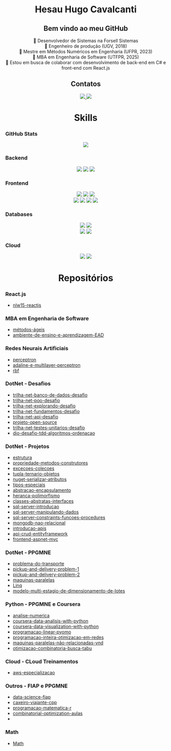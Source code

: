 

<div align="center">
  <h1>Hesau Hugo Cavalcanti</h1>
  <h2>Bem vindo ao meu GitHub</h2> 
  <span>🔭 Desenvolvedor de Sistemas na Forsell Sistemas</span>
  <br/>
  <span>🌱 Engenheiro de produção (UGV, 2018)</span>
  <br/>
  <span>🌱 Mestre em Métodos Numéricos em Engenharia (UFPR, 2023)</span>
  <br/>
  <span> 🌱 MBA em Engenharia de Software (UTFPR, 2025)  </span>
  <br/>
  <span> 👯 Estou em busca de colaborar com desenvolvimento de back-end em C# e front-end com React.js</span>
  <br/>
  <h2>Contatos</h2> 
  <a href="mailto:hesau.hugo@gmail.com">
    <img src="https://img.shields.io/badge/Gmail-D14836?style=for-the-badge&logo=gmail&logoColor=white" />
  </a>
    <a href="https://www.linkedin.com/in/hesauhugocavalcanti/">
    <img src="https://img.shields.io/badge/linkedin-%230077B5.svg?style=for-the-badge&logo=linkedin&logoColor=white" />
  </a>
</div>

<div align="center">
  <h1>Skills</h1>
</div>

### GitHub Stats
<div align="center">
  <img src="https://github-readme-stats.vercel.app/api?username=hesauhugo&show_icons=true&theme=onedark"/>
</div>

### Backend
<div align="center">
  <img src="https://img.shields.io/badge/c%23-%23239120.svg?style=for-the-badge&logo=csharp&logoColor=white"/>
  <img src="https://img.shields.io/badge/.NET-5C2D91?style=for-the-badge&logo=.net&logoColor=white"/>
  <img src="https://img.shields.io/badge/node.js-6DA55F?style=for-the-badge&logo=node.js&logoColor=white"/>
</div>
    
### Frontend

<div align="center">
  <img src="https://img.shields.io/badge/HTML5-E34F26?style=for-the-badge&logo=html5&logoColor=white"/>
  <img src="https://img.shields.io/badge/CSS3-1572B6?style=for-the-badge&logo=css3&logoColor=white"/>
  <img src="https://img.shields.io/badge/JavaScript-F7DF1E?style=for-the-badge&logo=javascript&logoColor=black"/>
  <br/>
  <img src="https://img.shields.io/badge/typescript-%23007ACC.svg?style=for-the-badge&logo=typescript&logoColor=white"/>
  <img src="https://img.shields.io/badge/React-20232A?style=for-the-badge&logo=react&logoColor=61DAFB"/>
  <img src="https://img.shields.io/badge/vite-%23646CFF.svg?style=for-the-badge&logo=vite&logoColor=white"/>
  <img src="https://img.shields.io/badge/tailwindcss-%2338B2AC.svg?style=for-the-badge&logo=tailwind-css&logoColor=white"/>
</div>

### Databases

<div align="center">
  <img src="https://img.shields.io/badge/postgres-%23316192.svg?style=for-the-badge&logo=postgresql&logoColor=white"/>
  <img src="https://img.shields.io/badge/Microsoft%20SQL%20Server-CC2927?style=for-the-badge&logo=microsoft%20sql%20server&logoColor=white"/>
   <br/>
  <img src="https://img.shields.io/badge/MongoDB-%234ea94b.svg?style=for-the-badge&logo=mongodb&logoColor=white"/>
  <img src="https://img.shields.io/badge/Amazon%20DynamoDB-4053D6?style=for-the-badge&logo=Amazon%20DynamoDB&logoColor=white"/>
</div>

### Cloud

<div align="center">
  <img src="https://img.shields.io/badge/azure-%230072C6.svg?style=for-the-badge&logo=microsoftazure&logoColor=white"/>
  <img src="https://img.shields.io/badge/AWS-%23FF9900.svg?style=for-the-badge&logo=amazon-aws&logoColor=white"/>
</div>

<div align="center">
  <h1>Repositórios</h1>
</div>

### React.js
* <a href="https://github.com/hesauhugo/nlw-unite-react-04-2024">nlw15-reactjs</a>

### MBA em Engenharia de Software
* <a href="https://github.com/hesauhugo/MBA_Metodos_Ageis">métodos-ágeis</a>
* <a href="https://github.com/hesauhugo/MBA_Ambiente_Ensino_EAD">ambiente-de-ensino-e-aprendizagem-EAD</a>

### Redes Neurais Artificiais 
* <a href="https://github.com/hesauhugo/RNA_Perceptron">perceptron</a>
* <a href="https://github.com/hesauhugo/RNA_Adalaine_-_MLP">adaline-e-multilayer-perceptron</a>
* <a href="https://github.com/hesauhugo/RNA_RBF">rbf</a>
### DotNet - Desafios
* <a href="https://github.com/hesauhugo/trilha-net-banco-de-dados-desafio">trilha-net-banco-de-dados-desafio</a>
* <a href="https://github.com/hesauhugo/trilha-net-poo-desafio">trilha-net-poo-desafio</a>
* <a href="https://github.com/hesauhugo/trilha-net-explorando-desafio">trilha-net-explorando-desafio</a>
* <a href="https://github.com/hesauhugo/trilha-net-fundamentos-desafio">trilha-net-fundamentos-desafio</a>
* <a href="https://github.com/hesauhugo/trilha-net-api-desafio">trilha-net-api-desafio</a>
* <a href="https://github.com/hesauhugo/dio-lab-open-source">projeto-open-source</a>
* <a href="https://github.com/hesauhugo/trilha-net-testes-unitarios-desafio">trilha-net-testes-unitarios-desafio</a>
* <a href="https://github.com/hesauhugo/dio-desafio-tdd">dio-desafio-tdd-algoritmos-ordenacao</a>

### DotNet - Projetos
* <a href="https://github.com/hesauhugo/DotNet_Estrutura">estrutura</a>
* <a href="https://github.com/hesauhugo/DotNet_Propriedades_Metodos_Construtores">propriedade-metodos-construtores</a>
* <a href="https://github.com/hesauhugo/DotNet_Excecoes_Colecoes">excecoes-colecoes</a>
* <a href="https://github.com/hesauhugo/DotNet_Tupla_Ternario_Objeto">tupla-ternario-objetos</a>
* <a href="https://github.com/hesauhugo/DotNet_Nuget_Serializar_Atributos">nuget-serializar-atributos</a>
* <a href="https://github.com/hesauhugo/DotNet_Tipos_Especiais">tipos-especiais</a>
* <a href="https://github.com/hesauhugo/DotNet_Abstracao_Encapsulamento">abstracao-encapsulamento</a>
* <a href="https://github.com/hesauhugo/DotNet_Heranca_Polimorfismo">heranca-polimorfismo</a>
* <a href="https://github.com/hesauhugo/DotNet_Classes_Abstratas_Interfaces">classes-abstratas-interfaces</a>
* <a href="https://github.com/hesauhugo/DataBase_Introducao_SQL_Server">sql-server-introducao</a>
* <a href="https://github.com/hesauhugo/DataBase_SQL_Server_Manipulando_Dados">sql-server-manipulando-dados</a>
* <a href="https://github.com/hesauhugo/DataBase_SQLServer_Constraints_Funcoes_Procedures">sql-server-constraints-funcoes-procedures</a>
* <a href="https://github.com/hesauhugo/DataBase_MongoDB_Nao_Relacional">mongodb-nao-relacional</a>
* <a href="https://github.com/hesauhugo/DotNet_Introducao_API">introducao-apis</a>
* <a href="https://github.com/hesauhugo/DotNet_EntityFramework_CRUD">api-crud-entityframework</a>
* <a href="https://github.com/hesauhugo/DotNet_FrontEnd_ASPNET_MVC">frontend-aspnet-mvc</a>

### DotNet - PPGMNE
* <a href="https://github.com/hesauhugo/PPGMNE_Problema_Do_Transporte">problema-do-transporte</a>
* <a href="https://github.com/hesauhugo/PPGMNE_Pickup_And_Delivery_Problem_1">pickup-and-delivery-problem-1</a>
* <a href="https://github.com/hesauhugo/PPGMNE_Pickup_And_Delivery_Problem_2">pickup-and-delivery-problem-2</a>
* <a href="https://github.com/hesauhugo/PPGMNE_Maquinas_Paralelas">maquinas-paralelas</a>
* <a href="https://github.com/hesauhugo/DotNet_Lista_Linq">Linq</a>
* <a href="https://github.com/hesauhugo/MDSLEI-KE">modelo-multi-estagio-de-dimensionamento-de-lotes</a>

### Python - PPGMNE e Coursera
* <a href="https://github.com/hesauhugo/PPGMNE_Analise_Numerica">analise-numerica</a>
* <a href="https://github.com/hesauhugo/Coursera_Data_Analysis_With_Python">coursera-data-analisis-with-python</a>
* <a href="https://github.com/hesauhugo/Coursera_Data_Visualisation_With_Python">coursera-data-visualization-with-python</a>
* <a href="https://github.com/hesauhugo/PPGMNE_Programacao_Linear_Pyomo">programacao-linear-pyomo</a>
* <a href="https://github.com/hesauhugo/PPGMNE_PIOR">programacao-inteira-otimizacao-em-redes</a>
* <a href="https://github.com/hesauhugo/PPGMNE_UPMS_VND">maquinas-paralelas-não-relacionadas-vnd</a>
* <a href="https://github.com/hesauhugo/PPGMNE_Busca_Tabu_IRACE">otimizacao-combinatoria-busca-tabu</a>

### Cloud - CLoud Treinamentos
* <a href="https://github.com/hesauhugo/AWS_Especializacao">aws-especializacao</a>

### Outros - FIAP e PPGMNE
* <a href="https://github.com/hesauhugo/DSA_FIAPhttps://github.com/hesauhugo/DSA_FIAP">data-science-fiap</a>
* <a href="https://github.com/hesauhugo/PPGMNE_Caxeiro_Viajante_CPP">caxeiro-viajante-cpp</a>
* <a href="https://github.com/hesauhugo/PPGMNE_Programacao_Matematica_R">programacao-matematica-r</a>
* <a href="https://github.com/hesauhugo/PPGMNE_Combinatorial_Optimization_Aulas">combinatorial-optimization-aulas</a>
* <a href=""> </a>

### Math
* <a href="https://github.com/hesauhugo/Math">Math</a>
